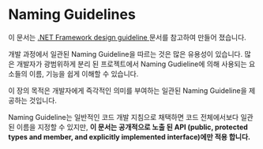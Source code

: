 # Naming Guidelines

이 문서는 [.NET Framework design guideline ](https://docs.microsoft.com/en-us/dotnet/standard/design-guidelines/naming-guidelines)문서를 참고하여 만들어 졌습니다.

개발 과정에서 일관된 Naming Guideline을 따르는 것은 많은 유용성이 있습니다. 많은 개발자가 광범위하게 분리 된 프로젝트에서 Naming Gudieline에 의해 사용되는 요소들의 이름, 기능을 쉽게 이해할 수 있습니다. 

이 장의 목적은 개발자에게 즉각적인 의미를 부여하는 일관된 Naming Guideline을 제공하는 것입니다.

Naming Guideline는 일반적인 코드 개발 지침으로 채택하면 코드 전체에서보다 일관된 이름을 지정할 수 있지만, **이 문서는 공개적으로 노출 된 API \(public, protected types and member, and explicitly implemented interface\)에만 적용 합니다.**

